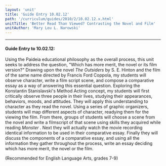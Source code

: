 ```yaml
---
layout: 'unit'
title: 'Guide Entry 10.02.12'
path: '/curriculum/guides/2010/2/10.02.12.x.html'
unitTitle: 'Better Read Than Viewed? Contrasting the Novel and Film'
unitAuthor: 'Mary Lou L. Narowski'
---
```


<body>
<hr/>
 <h4>
  Guide Entry to 10.02.12:
 </h4>
 <p>
  Using the Paideia educational philosophy as the overall process, this unit seeks to address the question, "Which has more merit, the novel or its film version?" Drawing upon the novel
  <i>
   The Outsiders
  </i>
  by S. E. Hinton and the film of the same name directed by Francis Ford Coppola, my students will observe character, write a film script scene, and compose a comparative essay as a way of answering this essential question. Exploring the Konstantin Stanislavski's Method Acting concept, my students will first critically observe three people in their lives, studying their appearances, behaviors, moods, and attitudes. They will apply this understanding to character as they read the novel. Using a series of graphic organizers, students will map different aspects of character, readying them for the viewing the film. From there, groups of students will choose a scene from the novel and write a filmscript of that scene using skills they acquired while reading
  <i>
   Monster
  </i>
  . Next they will actually watch the movie recording identical information to be used in their comparative essay.  Finally they will discuss the components of a comparative essay, and using all the information they gather throughout the process, write an essay deciding which has more merit, the novel or the film.
 </p>
<p>
  (Recommended for English Language Arts, grades 7-9)
 </p>

</body>
